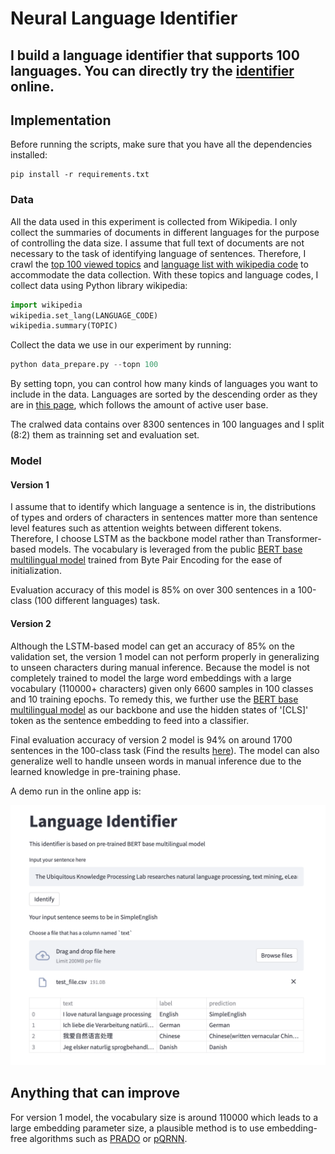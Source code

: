 # Neural Language Identifier

## I build a language identifier that supports 100 languages. You can directly try the [identifier](https://5d7b-54-202-157-241.ngrok.io) online.

## Implementation

Before running the scripts, make sure that you have all the dependencies installed:

```shell
pip install -r requirements.txt
```

### Data

All the data used in this experiment is collected from Wikipedia. I only collect the summaries of documents in different languages for the purpose of  controlling the data size. I assume that full text of documents are not necessary to the task of identifying language of sentences. Therefore, I crawl the [top 100 viewed topics](https://en.wikipedia.org/wiki/Wikipedia:Multiyear_ranking_of_most_viewed_pages) and [language list with wikipedia code](https://en.wikipedia.org/wiki/List_of_Wikipedias) to accommodate the data collection. With these topics and language codes, I collect data using Python library wikipedia:

```python
import wikipedia
wikipedia.set_lang(LANGUAGE_CODE)
wikipedia.summary(TOPIC)
```

Collect the data we use in our experiment by running:

```python
python data_prepare.py --topn 100
```

By setting topn, you can control how many kinds of languages you want to include in the data. Languages are sorted by the descending order as they are in [this page](https://en.wikipedia.org/wiki/List_of_Wikipedias), which follows the amount of active user base.

The cralwed data contains over 8300 sentences in 100 languages and I split (8:2) them as trainning set and evaluation set.

### Model

#### Version 1

I assume that to identify which language a sentence is in, the distributions of  types and orders of characters in sentences matter more than sentence level features such as attention weights between different tokens. Therefore, I choose LSTM as the backbone model rather than Transformer-based models.  The vocabulary is leveraged from the public [BERT base multilingual model](https://huggingface.co/bert-base-multilingual-cased) trained from Byte Pair Encoding for the ease of initialization. 

Evaluation accuracy of this model is 85% on over 300 sentences in a 100-class (100 different languages) task.

#### Version 2

Although the LSTM-based model can get an accuracy of 85% on the validation set, the version 1 model can not perform properly in generalizing to unseen characters during manual inference. Because the model is not completely trained to model the large word embeddings with a large vocabulary (110000+ characters) given only 6600 samples in 100 classes and 10 training epochs. To remedy this, we further use the [BERT base multilingual model](https://huggingface.co/bert-base-multilingual-cased) as our backbone and use the hidden states of '[CLS]' token as the sentence embedding to feed into a classifier.

Final evaluation accuracy of version 2 model is 94% on around 1700 sentences in the 100-class task (Find the results [here](./evaluation_result_with_acc_0.94.xlsx)). The model can also generalize well to handle unseen words in manual inference due to the learned knowledge in pre-training phase.

A demo run in the online app is:

![demo](./demo.png)

## Anything that can improve

For version 1 model, the vocabulary size is around 110000 which leads to a large embedding parameter size, a plausible method is to use embedding-free algorithms such as [PRADO](https://aclanthology.org/D19-1506.pdf) or [pQRNN](https://arxiv.org/pdf/2101.08890.pdf).

